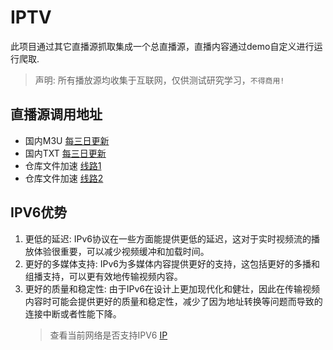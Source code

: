 # IPTV
此项目通过其它直播源抓取集成一个总直播源，直播内容通过demo自定义进行运行爬取.
> 声明: 所有播放源均收集于互联网，仅供测试研究学习，`不得商用!`
## 直播源调用地址
- 国内M3U [每三日更新](http://175.178.251.183:6689/live.m3u)
- 国内TXT [每三日更新](http://175.178.251.183:6689/live.txt)
- 仓库文件加速 [线路1](https://gh.con.sh/https://raw.githubusercontent.com/yuanzl77/IPTV/main/live.m3u)
- 仓库文件加速 [线路2](https://cdn.jsdelivr.net/gh/yuanzl77/IPTV@latest/live.m3u)


## IPV6优势
1. 更低的延迟: IPv6协议在一些方面能提供更低的延迟，这对于实时视频流的播放体验很重要，可以减少视频缓冲和加载时间。
2. 更好的多媒体支持: IPv6为多媒体内容提供更好的支持，这包括更好的多播和组播支持，可以更有效地传输视频内容。
3. 更好的质量和稳定性: 由于IPv6在设计上更加现代化和健壮，因此在传输视频内容时可能会提供更好的质量和稳定性，减少了因为地址转换等问题而导致的连接中断或者性能下降。
   > 查看当前网络是否支持IPV6 [IP](https://ipw.cn)